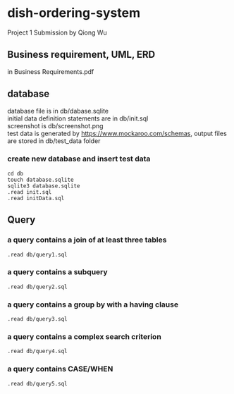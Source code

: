 # dish-ordering-system
Project 1 Submission by Qiong Wu

## Business requirement, UML, ERD
in Business Requirements.pdf

## database 
database file is in db/dabase.sqlite <br />
initial data definition statements are in db/init.sql <br />
screenshot is db/screenshot.png <br />
test data is generated by https://www.mockaroo.com/schemas, output files are stored in db/test_data folder <br />

### create new database and insert test data
```
cd db
touch database.sqlite
sqlite3 database.sqlite
.read init.sql
.read initData.sql
```

## Query
### a query contains a join of at least three tables

```
.read db/query1.sql
```

### a query contains a subquery

```
.read db/query2.sql
```

### a query contains a group by with a having clause

```
.read db/query3.sql
```

### a query contains a complex search criterion

```
.read db/query4.sql
```

### a query contains CASE/WHEN

```
.read db/query5.sql
```

